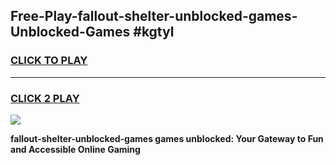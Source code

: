 
## Free-Play-fallout-shelter-unblocked-games-Unblocked-Games #kgtyl
<h3>
<a href="https://news.freeplayer.one?title=fallout-shelter-unblocked-games&ref=8M">CLICK TO PLAY</a></h3>
<hr>

<h3>
<a href="https://news.freeplayer.one?title=fallout-shelter-unblocked-games&ref=8M">CLICK 2 PLAY</a>
  
</h3>

<a href="https://news.freeplayer.one?title=fallout-shelter-unblocked-games&ref=8M"><img src="https://clearcache.store/games.png"></a>


**fallout-shelter-unblocked-games games unblocked: Your Gateway to Fun and Accessible Online Gaming**
